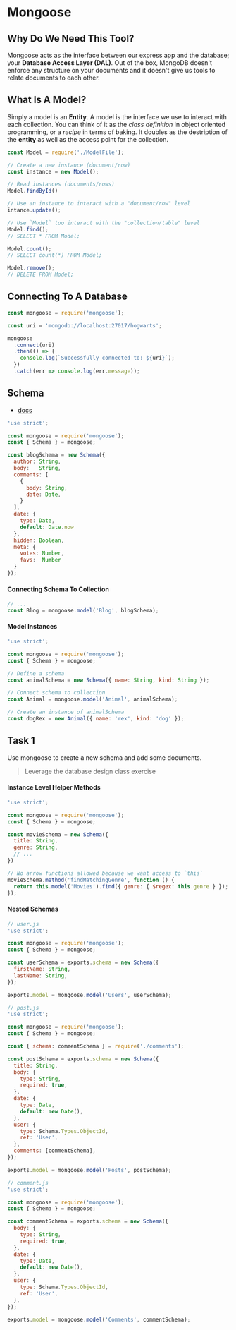 # Mongoose

## Why Do We Need This Tool?
Mongoose acts as the interface between our express app and the database; your **Database Access Layer (DAL)**. Out of the box, MongoDB doesn't enforce any structure on your documents and it doesn't give us tools to relate documents to each other.

## What Is A Model?
Simply a model is an **Entity**. A model is the interface we use to interact with each collection. You can think of it as the _class definition_ in object oriented programming, or a _recipe_ in terms of baking. It doubles as the destription of the **entity** as well as the access point for the collection.

```javascript
const Model = require('./ModelFile');

// Create a new instance (document/row)
const instance = new Model();

// Read instances (documents/rows)
Model.findById()

// Use an instance to interact with a "document/row" level
intance.update();

// Use `Model` too interact with the "collection/table" level
Model.find();
// SELECT * FROM Model;

Model.count();
// SELECT count(*) FROM Model;

Model.remove();
// DELETE FROM Model;
```

## Connecting To A Database
```javascript
const mongoose = require('mongoose');

const uri = 'mongodb://localhost:27017/hogwarts';

mongoose
  .connect(uri)
  .then(() => {
    console.log(`Successfully connected to: ${uri}`);
  })
  .catch(err => console.log(err.message));
```

## Schema
- [docs](https://mongoosejs.com/docs/guide.html)

```javascript
'use strict';

const mongoose = require('mongoose');
const { Schema } = mongoose;

const blogSchema = new Schema({
  author: String,
  body:   String,
  comments: [
    {
      body: String,
      date: Date,
    }
  ],
  date: {
    type: Date,
    default: Date.now
  },
  hidden: Boolean,
  meta: {
    votes: Number,
    favs:  Number
  }
});

```

#### Connecting Schema To Collection
```javascript
// ...
const Blog = mongoose.model('Blog', blogSchema);
```

#### Model Instances
```javascript
'use strict';

const mongoose = require('mongoose');
const { Schema } = mongoose;

// Define a schema
const animalSchema = new Schema({ name: String, kind: String });

// Connect schema to collection
const Animal = mongoose.model('Animal', animalSchema);

// Create an instance of animalSchema
const dogRex = new Animal({ name: 'rex', kind: 'dog' });
```

## Task 1
Use mongoose to create a new schema and add some documents.
> Leverage the database design class exercise

#### Instance Level Helper Methods
```javascript
'use strict';

const mongoose = require('mongoose');
const { Schema } = mongoose;

const movieSchema = new Schema({
  title: String,
  genre: String,
  // ...
})

// No arrow functions allowed because we want access to `this`
movieSchema.method('findMatchingGenre', function () {
  return this.model('Movies').find({ genre: { $regex: this.genre } });
});
```

#### Nested Schemas
```javascript
// user.js
'use strict';

const mongoose = require('mongoose');
const { Schema } = mongoose;

const userSchema = exports.schema = new Schema({
  firstName: String,
  lastName: String,
});

exports.model = mongoose.model('Users', userSchema);
```

```javascript
// post.js
'use strict';

const mongoose = require('mongoose');
const { Schema } = mongoose;

const { schema: commentSchema } = require('./comments');

const postSchema = exports.schema = new Schema({
  title: String,
  body: {
    type: String,
    required: true,
  },
  date: {
    type: Date,
    default: new Date(),
  },
  user: {
    type: Schema.Types.ObjectId,
    ref: 'User',
  },
  comments: [commentSchema],
});

exports.model = mongoose.model('Posts', postSchema);
```

```javascript
// comment.js
'use strict';

const mongoose = require('mongoose');
const { Schema } = mongoose;

const commentSchema = exports.schema = new Schema({
  body: {
    type: String,
    required: true,
  },
  date: {
    type: Date,
    default: new Date(),
  },
  user: {
    type: Schema.Types.ObjectId,
    ref: 'User',
  },
});

exports.model = mongoose.model('Comments', commentSchema);
```
